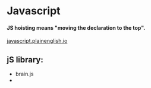 # Javascript  
#### JS hoisting means "moving the declaration to the top".  
[javascript.plainenglish.io](https://javascript.plainenglish.io/)  

## jS library:
  - brain.js  
  - 
